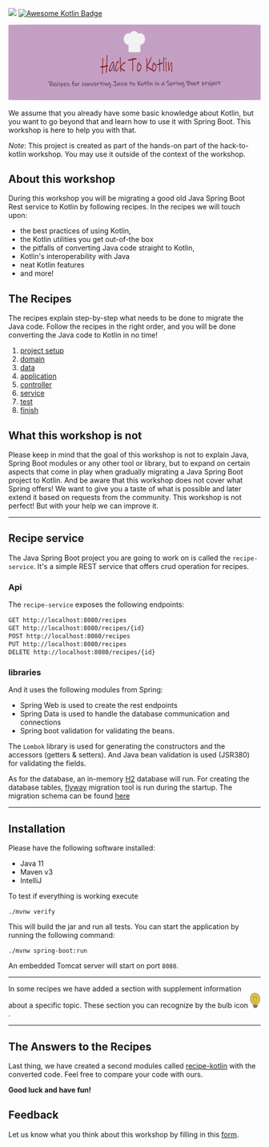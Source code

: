 ![](https://github.com/alimeshkat/hack-to-kotlin/actions/workflows/build.yml/badge.svg) [![Awesome Kotlin Badge](https://kotlin.link/awesome-kotlin.svg)](https://github.com/KotlinBy/awesome-kotlin)

![](recipes/sources/png/HackToKotlinLogo.png)

We assume that you already have some basic knowledge about Kotlin, but you want to go beyond that and learn how to use
it with Spring Boot.
This workshop is here to help you with that.

*Note*: This project is created as part of the hands-on part of the hack-to-kotlin workshop. You may use it outside of the context of the workshop.

## About this workshop

During this workshop you will be migrating a good old Java Spring Boot Rest service to Kotlin by following recipes.
In the recipes we will touch upon:

- the best practices of using Kotlin,
- the Kotlin utilities you get out-of-the box
- the pitfalls of converting Java code straight to Kotlin,
- Kotlin's interoperability with Java
- neat Kotlin features
- and more!

## The Recipes

The recipes explain step-by-step what needs to be done to migrate the Java code.
Follow the recipes in the right order, and you will be done converting the Java code to Kotlin in no time!

1) [project setup](recipes/1-project-setup/Recipe.md)  
2) [domain](recipes/2-domain-models/Recipe.md)  
3) [data](recipes/3-data/Recipe.md)  
4) [application](recipes/4-application/Recipe.md)  
5) [controller](recipes/5-controller/Recipe.md)  
6) [service](recipes/6-service/Recipe.md)  
7) [test](recipes/7-test/Recipe.md)    
8) [finish](recipes/Finish.md)

## What this workshop is not

Please keep in mind that the goal of this workshop is not to explain Java, Spring Boot modules or any other tool or library, but to expand on
certain aspects that come in play when gradually
migrating a Java Spring Boot project to Kotlin. And be aware that this workshop does not cover what Spring offers! We want to give
you a taste of what is
possible and later extend it based on requests from the community. 
This workshop is not perfect! But with your help we can improve it.

---

## Recipe service

The Java Spring Boot project you are going to work on is called the `recipe-service`.
It's a simple REST service that offers crud operation for recipes.

### Api

The `recipe-service` exposes the following endpoints:

````
GET http://localhost:8080/recipes
GET http://localhost:8080/recipes/{id}
POST http://localhost:8080/recipes
PUT http://localhost:8080/recipes
DELETE http://localhost:8080/recipes/{id}
````

### libraries 

And it uses the following modules from Spring:

- Spring Web is used to create the rest endpoints
- Spring Data is used to handle the database communication and connections
- Spring boot validation for validating the beans.

The `Lombok` library is used for generating the constructors and the accessors (getters & setters).
And Java bean validation is used (JSR380) for validating the fields.

As for the database, an in-memory [H2](https://www.h2database.com/html/main.html) database will run.
For creating the database tables, [flyway](https://flywaydb.org/documentation/getstarted/how) migration
tool is run during the startup.
The migration schema can be found [here](recipe-java/src/main/resources/db/migration/V1_0__recipes.sql)

---

## Installation

Please have the following software installed:

- Java 11
- Maven v3
- IntelliJ

To test if everything is working execute

```shell 
./mvnw verify
```

This will build the jar and run all tests. You can start the application by running the following command:

```shell
./mvnw spring-boot:run
```

An embedded Tomcat server will start on port ``8080``.

---



In some recipes we have added a section with supplement information about a specific topic.
These section you can recognize by the bulb icon ![](recipes/sources/png/light-bulb-xs.png).  

---

## The Answers to the Recipes

Last thing, we have created a second modules called [recipe-kotlin](recipe-kotlin) with the converted code.
Feel free to compare your code with ours.

**Good luck and have fun!**

## Feedback

Let us know what you think about this workshop by filling in this [form](https://forms.gle/NYLUQQYk4YKRGB5DA).
